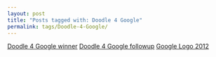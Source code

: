 ```yaml
---
layout: post
title: "Posts tagged with: Doodle 4 Google"
permalink: tags/Doodle-4-Google/
---
```

[Doodle 4 Google winner](/2012/05/doodle-4-google-winner)
[Doodle 4 Google followup](/2012/05/doodle-4-google-followup)
[Google Logo 2012](/2012/03/google-logo-2012)
